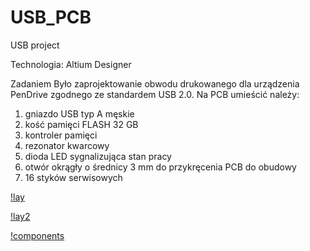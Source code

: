 # USB_PCB
USB project

Technologia: Altium Designer

Zadaniem Było zaprojektowanie obwodu drukowanego dla urządzenia PenDrive zgodnego ze standardem USB 2.0. Na PCB umieścić należy:
1. gniazdo USB typ A męskie
2. kość pamięci FLASH 32 GB
3. kontroler pamięci
4. rezonator kwarcowy
5. dioda LED sygnalizująca stan pracy
6. otwór okrągły o średnicy 3 mm do przykręcenia PCB do obudowy
7. 16 styków serwisowych

[!lay](lay.png)

[!lay2](lay2.png)

[!components](components.png)
